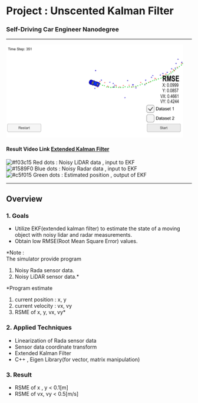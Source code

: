 
# Project : **Unscented Kalman Filter**
### Self-Driving Car Engineer Nanodegree
---
<img src="./report_data/EKF.PNG" width="480" alt="Combined Image" />

#### Result Video Link  [Extended Kalman Filter](https://youtu.be/AxB2kRkKnU4)<br>

![#f03c15](https://placehold.it/15/f03c15/000000?text=+) Red dots : Noisy LiDAR data , input to EKF<br>
![#1589F0](https://placehold.it/15/1589F0/000000?text=+) Blue dots : Noisy Radar data , input to EKF<br>
![#c5f015](https://placehold.it/15/c5f015/000000?text=+) Green dots : Estimated position , output of EKF

---

## Overview

### 1. Goals
  * Utilize EKF(extended kalman filter) to estimate the state of a moving object with noisy lidar and radar measurements.<br>
  * Obtain low RMSE(Root Mean Square Error) values.<br>


  *Note :<br>
  The simulator provide program <br>
  1) Noisy Rada sensor data.<br>
  2) Noisy LiDAR sensor data.*<br>

  *Program estimate<br>
  1) current position : x, y<br>
  2) current velocity : vx, vy<br>
  3) RSME of x, y, vx, vy*<br>

### 2. Applied Techniques
* Linearization of Rada sensor data
* Sensor data coordinate transform
* Extended Kalman Filter
* C++ , Eigen Library(for vector, matrix manipulation)

### 3. Result
* RSME of x ,  y < 0.1[m]  
* RSME of vx, vy < 0.5[m/s]
